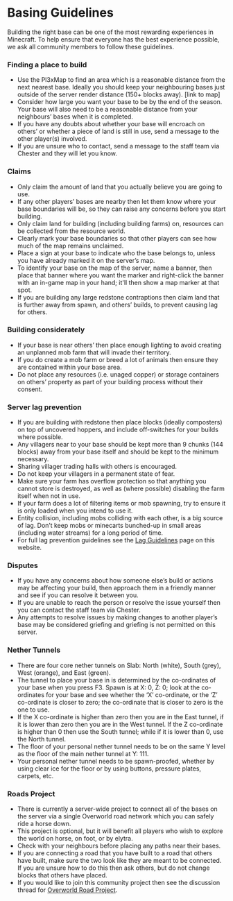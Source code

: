 # Basing Guidelines

Building the right base can be one of the most rewarding experiences in Minecraft. To help ensure that everyone has the best experience possible, we ask all community members to follow these guidelines.

### Finding a place to build
* Use the Pl3xMap to find an area which is a reasonable distance from the next nearest base. Ideally you should keep your neighbouring bases just outside of the server render distance (150+ blocks away). [link to map]
* Consider how large you want your base to be by the end of the season. Your base will also need to be a reasonable distance from your neighbours’ bases when it is completed.
* If you have any doubts about whether your base will encroach on others’ or whether a piece of land is still in use, send a message to the other player(s) involved.
* If you are unsure who to contact, send a message to the staff team via Chester and they will let you know. 

### Claims
* Only claim the amount of land that you actually believe you are going to use. 
* If any other players’ bases are nearby then let them know where your base boundaries will be, so they can raise any concerns before you start building.
* Only claim land for building (including building farms) on, resources can be collected from the resource world.  
* Clearly mark your base boundaries so that other players can see how much of the map remains unclaimed.
* Place a sign at your base to indicate who the base belongs to, unless you have already marked it on the server’s map. 
* To identify your base on the map of the server, name a banner, then place that banner where you want the marker and right-click the banner with an in-game map in your hand; it'll then show a map marker at that spot.
* If you are building any large redstone contraptions then claim land that is further away from spawn, and others’ builds, to prevent causing lag for others.

### Building considerately
* If your base is near others’ then place enough lighting to avoid creating an unplanned mob farm that will invade their territory.
* If you do create a mob farm or breed a lot of animals then ensure they are contained within your base area.
* Do not place any resources (i.e. unaged copper) or storage containers on others’ property as part of your building process without their consent.

### Server lag prevention
* If you are building with redstone then place blocks (ideally composters) on top of uncovered hoppers, and include off-switches for your builds where possible. 
* Any villagers near to your base should be kept more than 9 chunks (144 blocks) away from your base itself and should be kept to the minimum necessary. 
* Sharing villager trading halls with others is encouraged. 
* Do not keep your villagers in a permanent state of fear. 
* Make sure your farm has overflow protection so that anything you cannot store is destroyed, as well as (where possible) disabling the farm itself when not in use. 
* If your farm does a lot of filtering items or mob spawning, try to ensure it is only loaded when you intend to use it.
* Entity collision, including mobs colliding with each other, is a big source of lag. Don’t keep mobs or minecarts bunched-up in small areas (including water streams) for a long period of time.
* For full lag prevention guidelines see the <A HREF="https://slabserver.org/documentation/minecraft/lag/">Lag Guidelines</A> page on this website.

### Disputes
* If you have any concerns about how someone else’s build or actions may be affecting your build, then approach them in a friendly manner and see if you can resolve it between you.
* If you are unable to reach the person or resolve the issue yourself then you can contact the staff team via Chester.
* Any attempts to resolve issues by making changes to another player’s base may be considered griefing and griefing is not permitted on this server. 

### Nether Tunnels
* There are four core nether tunnels on Slab: North (white), South (grey), West (orange), and East (green). 
* The tunnel to place your base in is determined by the co-ordinates of your base when you press F3. Spawn is at X: 0, Z: 0; look at the co-ordinates for your base and see whether the ‘X’ co-ordinate, or the ‘Z’ co-ordinate is closer to zero; the co-ordinate that is closer to zero is the one to use. 
* If the X co-ordinate is higher than zero then you are in the East tunnel, if it is lower than zero then you are in the West tunnel. If the Z co-ordinate is higher than 0 then use the South tunnel; while if it is lower than 0, use the North tunnel.
* The floor of your personal nether tunnel needs to be on the same Y level as the floor of the main nether tunnel at Y: 111.
* Your personal nether tunnel needs to be spawn-proofed, whether by using clear ice for the floor or by using buttons, pressure plates, carpets, etc.  

### Roads Project
* There is currently a server-wide project to connect all of the bases on the server via a single Overworld road network which you can safely ride a horse down. 
* This project is optional, but it will benefit all players who wish to explore the world on horse, on foot, or by elytra.
* Check with your neighbours before placing any paths near their bases. 
* If you are connecting a road that you have built to a road that others have built, make sure the two look like they are meant to be connected. If you are unsure how to do this then ask others, but do not change blocks that others have placed.
* If you would like to join this community project then see the discussion thread for <A HREF="https://discordapp.com/channels/146701388234227712/1270827485864661062">Overworld Road Project</A>.
